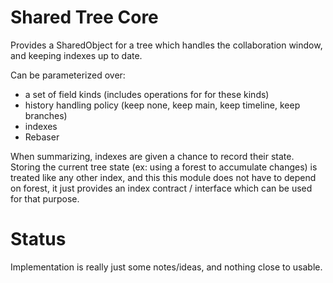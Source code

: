 # Shared Tree Core

Provides a SharedObject for a tree which handles the collaboration window, and keeping indexes up to date.

Can be parameterized over:

-   a set of field kinds (includes operations for for these kinds)
-   history handling policy (keep none, keep main, keep timeline, keep branches)
-   indexes
-   Rebaser

When summarizing, indexes are given a chance to record their state.
Storing the current tree state (ex: using a forest to accumulate changes) is treated like any other index,
and this this module does not have to depend on forest,
it just provides an index contract / interface which can be used for that purpose.

# Status

Implementation is really just some notes/ideas, and nothing close to usable.
